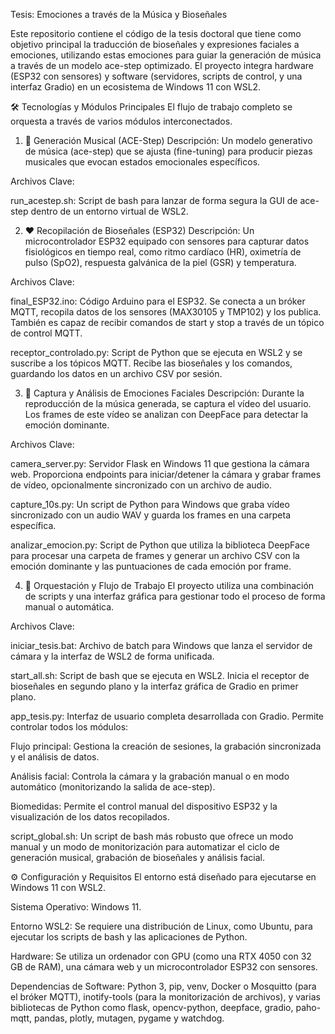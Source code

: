Tesis: Emociones a través de la Música y Bioseñales

Este repositorio contiene el código de la tesis doctoral que tiene como objetivo principal la traducción de bioseñales y expresiones faciales a emociones, utilizando estas emociones para guiar la generación de música a través de un modelo ace-step optimizado. El proyecto integra hardware (ESP32 con sensores) y software (servidores, scripts de control, y una interfaz Gradio) en un ecosistema de Windows 11 con WSL2.

🛠️ Tecnologías y Módulos Principales
El flujo de trabajo completo se orquesta a través de varios módulos interconectados.

1. 🎵 Generación Musical (ACE-Step)
Descripción: Un modelo generativo de música (ace-step) que se ajusta (fine-tuning) para producir piezas musicales que evocan estados emocionales específicos.

Archivos Clave:

run_acestep.sh: Script de bash para lanzar de forma segura la GUI de ace-step dentro de un entorno virtual de WSL2.

2. ❤️ Recopilación de Bioseñales (ESP32)
Descripción: Un microcontrolador ESP32 equipado con sensores para capturar datos fisiológicos en tiempo real, como ritmo cardíaco (HR), oximetría de pulso (SpO2), respuesta galvánica de la piel (GSR) y temperatura.

Archivos Clave:

final_ESP32.ino: Código Arduino para el ESP32. Se conecta a un bróker MQTT, recopila datos de los sensores (MAX30105 y TMP102) y los publica. También es capaz de recibir comandos de start y stop a través de un tópico de control MQTT.

receptor_controlado.py: Script de Python que se ejecuta en WSL2 y se suscribe a los tópicos MQTT. Recibe las bioseñales y los comandos, guardando los datos en un archivo CSV por sesión.

3. 📸 Captura y Análisis de Emociones Faciales
Descripción: Durante la reproducción de la música generada, se captura el vídeo del usuario. Los frames de este vídeo se analizan con DeepFace para detectar la emoción dominante.

Archivos Clave:

camera_server.py: Servidor Flask en Windows 11 que gestiona la cámara web. Proporciona endpoints para iniciar/detener la cámara y grabar frames de vídeo, opcionalmente sincronizado con un archivo de audio.

capture_10s.py: Un script de Python para Windows que graba vídeo sincronizado con un audio WAV y guarda los frames en una carpeta específica.

analizar_emocion.py: Script de Python que utiliza la biblioteca DeepFace para procesar una carpeta de frames y generar un archivo CSV con la emoción dominante y las puntuaciones de cada emoción por frame.

4. 🚀 Orquestación y Flujo de Trabajo
El proyecto utiliza una combinación de scripts y una interfaz gráfica para gestionar todo el proceso de forma manual o automática.

Archivos Clave:

iniciar_tesis.bat: Archivo de batch para Windows que lanza el servidor de cámara y la interfaz de WSL2 de forma unificada.

start_all.sh: Script de bash que se ejecuta en WSL2. Inicia el receptor de bioseñales en segundo plano y la interfaz gráfica de Gradio en primer plano.

app_tesis.py: Interfaz de usuario completa desarrollada con Gradio. Permite controlar todos los módulos:

Flujo principal: Gestiona la creación de sesiones, la grabación sincronizada y el análisis de datos.

Análisis facial: Controla la cámara y la grabación manual o en modo automático (monitorizando la salida de ace-step).

Biomedidas: Permite el control manual del dispositivo ESP32 y la visualización de los datos recopilados.

script_global.sh: Un script de bash más robusto que ofrece un modo manual y un modo de monitorización para automatizar el ciclo de generación musical, grabación de bioseñales y análisis facial.

⚙️ Configuración y Requisitos
El entorno está diseñado para ejecutarse en Windows 11 con WSL2.

Sistema Operativo: Windows 11.

Entorno WSL2: Se requiere una distribución de Linux, como Ubuntu, para ejecutar los scripts de bash y las aplicaciones de Python.

Hardware: Se utiliza un ordenador con GPU (como una RTX 4050 con 32 GB de RAM), una cámara web y un microcontrolador ESP32 con sensores.

Dependencias de Software: Python 3, pip, venv, Docker o Mosquitto (para el bróker MQTT), inotify-tools (para la monitorización de archivos), y varias bibliotecas de Python como flask, opencv-python, deepface, gradio, paho-mqtt, pandas, plotly, mutagen, pygame y watchdog.
